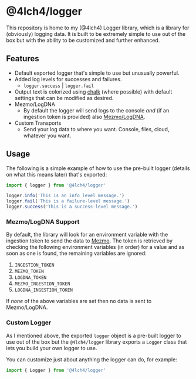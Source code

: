 # @4lch4/logger

This repository is home to my (@4lch4) Logger library, which is a library for (obviously) logging data. It is built to be extremely simple to use out of the box but with the ability to be customized and further enhanced.

<!-- In more detail, I found the standard `console.log` to be plenty powerful, but there were things I wanted to do with it on a more frequent basis that required some extra finagling. Because of this, I created this library to simplify these things. For more information on what I mean, refer to

For example, one thing I found myself doing regularly was altering the color of the text being displayed with something like chalk. This enables me to have a log-level such as "success" and "fail", and for them to be colored green and red respectively, making log reading much easier from a terminal. -->

## Features

- Default exported logger that's simple to use but unusually powerful.
- Added log levels for successes and failures.
  - `logger.success` | `logger.fail`
- Output text is colorized using [chalk][0] (where possible) with default settings that can be modified as desired.
- Mezmo/LogDNA
  - By default the logger will send logs to the console _and_ (if an ingestion token is provided) also [Mezmo/LogDNA][1].
- Custom Transports
  - Send your log data to where you want. Console, files, cloud, whatever you want.

## Usage

The following is a simple example of how to use the pre-built logger (details on what this means later) that's exported:

```typescript
import { logger } from '@4lch4/logger'

logger.info('This is an info level message.')
logger.fail('This is a failure-level message.')
logger.success('This is a success-level message.')
```

### Mezmo/LogDNA Support

By default, the library will look for an environment variable with the ingestion token to send the data to [Mezmo][1]. The token is retrieved by checking the following environment variables (in order) for a value and as soon as one is found, the remaining variables are ignored:

1. `INGESTION_TOKEN`
2. `MEZMO_TOKEN`
3. `LOGDNA_TOKEN`
4. `MEZMO_INGESTION_TOKEN`
5. `LOGDNA_INGESTION_TOKEN`

If _none_ of the above variables are set then no data is sent to Mezmo/LogDNA.

### Custom Logger

As I mentioned above, the exported `logger` object is a pre-built logger to use out of the box but the `@4lch4/logger` library exports a `Logger` class that lets you build your own logger to use.

You can customize just about anything the logger can do, for example:

```typescript
import { Logger } from '@4lch4/logger'
```







[0]: https://github.com/chalk/chalk
[1]: https://www.mezmo.com/logdna
